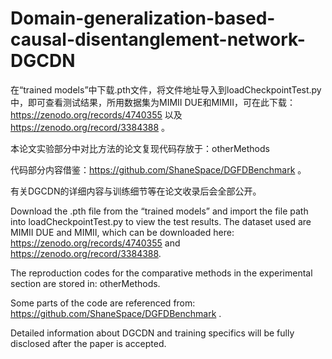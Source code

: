 # Domain-generalization-based-causal-disentanglement-network-DGCDN
在“trained models”中下载.pth文件，将文件地址导入到loadCheckpointTest.py中，即可查看测试结果，所用数据集为MIMII DUE和MIMII，可在此下载：https://zenodo.org/records/4740355 以及 https://zenodo.org/record/3384388 。

本论文实验部分中对比方法的论文复现代码存放于：otherMethods

代码部分内容借鉴：https://github.com/ShaneSpace/DGFDBenchmark 。

有关DGCDN的详细内容与训练细节等在论文收录后会全部公开。


Download the .pth file from the “trained models” and import the file path into loadCheckpointTest.py to view the test results. The dataset used are MIMII DUE and MIMII, which can be downloaded here: https://zenodo.org/records/4740355 and https://zenodo.org/record/3384388. 

The reproduction codes for the comparative methods in the experimental section are stored in: otherMethods.

Some parts of the code are referenced from: https://github.com/ShaneSpace/DGFDBenchmark . 

Detailed information about DGCDN and training specifics will be fully disclosed after the paper is accepted.



